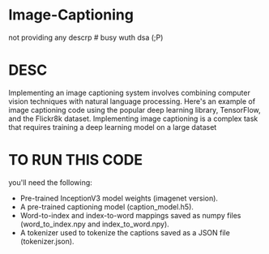 # Image-Captioning
not providing any descrp # busy wuth dsa (;P)

# DESC
Implementing an image captioning system involves combining computer vision techniques with natural language processing. Here's an example of image captioning code using the popular deep learning library, TensorFlow, and the Flickr8k dataset. Implementing image captioning is a complex task that requires training a deep learning model on a large dataset



# TO RUN THIS CODE 
you'll need the following:

- Pre-trained InceptionV3 model weights (imagenet version).
- A pre-trained captioning model (caption_model.h5).
- Word-to-index and index-to-word mappings saved as numpy files (word_to_index.npy and index_to_word.npy).
- A tokenizer used to tokenize the captions saved as a JSON file (tokenizer.json).
  
